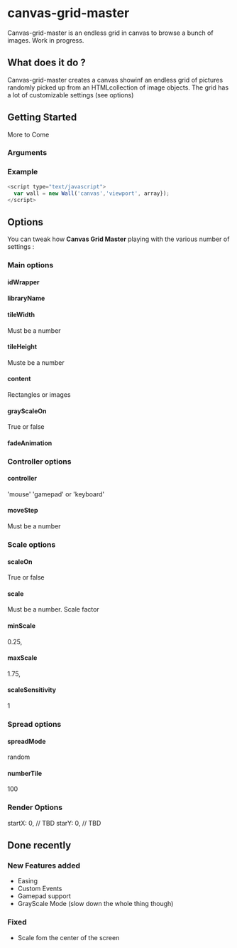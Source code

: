 # canvas-grid-master

Canvas-grid-master is an endless grid in canvas to browse a bunch of images.
Work in progress.

## What does it do ?

Canvas-grid-master creates a canvas showinf an endless grid of pictures randomly picked up from an HTMLcollection of image objects. The grid has a lot of customizable settings (see options)

## Getting Started

More to Come

### Arguments

### Example
```javascript
<script type="text/javascript">
  var wall = new Wall('canvas','viewport', array});
</script>
```

## Options

You can tweak how **Canvas Grid Master** playing with the various number of settings :

### Main options

#### idWrapper

#### libraryName

#### tileWidth
Must be a number

#### tileHeight
Muste be a number

#### content
Rectangles or images

#### grayScaleOn
True or false

#### fadeAnimation

### Controller options

#### controller
'mouse' 'gamepad' or 'keyboard'

#### moveStep
Must be a number

### Scale options

#### scaleOn
True or false

#### scale
Must be a number. Scale factor

#### minScale
0.25,

#### maxScale
1.75,

#### scaleSensitivity
1

### Spread options
#### spreadMode
random

#### numberTile
100

### Render Options
startX: 0, //  TBD
starY: 0, //  TBD

## Done recently

### New Features added
* Easing
* Custom Events
* Gamepad support
* GrayScale Mode (slow down the whole thing though)

### Fixed
* Scale fom the center of the screen
